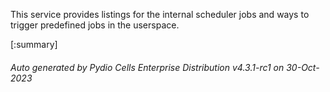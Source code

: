 






This service provides listings for the internal scheduler jobs and ways to trigger predefined jobs in the userspace.

[:summary]

###### Auto generated by Pydio Cells Enterprise Distribution v4.3.1-rc1 on 30-Oct-2023
